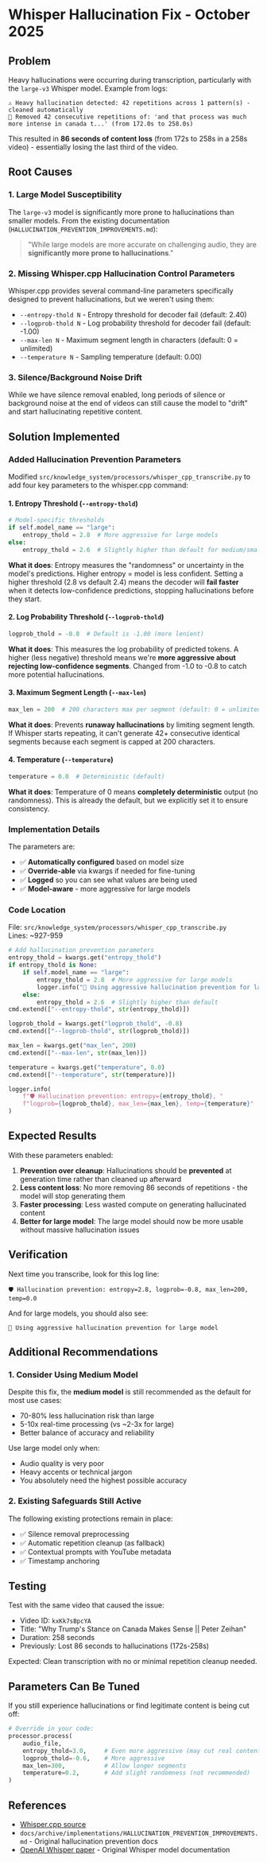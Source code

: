 # Whisper Hallucination Fix - October 2025

## Problem

Heavy hallucinations were occurring during transcription, particularly with the `large-v3` Whisper model. Example from logs:

```
⚠️ Heavy hallucination detected: 42 repetitions across 1 pattern(s) - cleaned automatically
🧹 Removed 42 consecutive repetitions of: 'and that process was much more intense in canada t...' (from 172.0s to 258.0s)
```

This resulted in **86 seconds of content loss** (from 172s to 258s in a 258s video) - essentially losing the last third of the video.

## Root Causes

### 1. Large Model Susceptibility
The `large-v3` model is significantly more prone to hallucinations than smaller models. From the existing documentation (`HALLUCINATION_PREVENTION_IMPROVEMENTS.md`):

> "While large models are more accurate on challenging audio, they are **significantly more prone to hallucinations**."

### 2. Missing Whisper.cpp Hallucination Control Parameters

Whisper.cpp provides several command-line parameters specifically designed to prevent hallucinations, but we weren't using them:

- `--entropy-thold N` - Entropy threshold for decoder fail (default: 2.40)
- `--logprob-thold N` - Log probability threshold for decoder fail (default: -1.00)  
- `--max-len N` - Maximum segment length in characters (default: 0 = unlimited)
- `--temperature N` - Sampling temperature (default: 0.00)

### 3. Silence/Background Noise Drift

While we have silence removal enabled, long periods of silence or background noise at the end of videos can still cause the model to "drift" and start hallucinating repetitive content.

## Solution Implemented

### Added Hallucination Prevention Parameters

Modified `src/knowledge_system/processors/whisper_cpp_transcribe.py` to add four key parameters to the whisper.cpp command:

#### 1. Entropy Threshold (`--entropy-thold`)
```python
# Model-specific thresholds
if self.model_name == "large":
    entropy_thold = 2.8  # More aggressive for large models
else:
    entropy_thold = 2.6  # Slightly higher than default for medium/small
```

**What it does**: Entropy measures the "randomness" or uncertainty in the model's predictions. Higher entropy = model is less confident. Setting a higher threshold (2.8 vs default 2.4) means the decoder will **fail faster** when it detects low-confidence predictions, stopping hallucinations before they start.

#### 2. Log Probability Threshold (`--logprob-thold`)
```python
logprob_thold = -0.8  # Default is -1.00 (more lenient)
```

**What it does**: This measures the log probability of predicted tokens. A higher (less negative) threshold means we're **more aggressive about rejecting low-confidence segments**. Changed from -1.0 to -0.8 to catch more potential hallucinations.

#### 3. Maximum Segment Length (`--max-len`)
```python
max_len = 200  # 200 characters max per segment (default: 0 = unlimited)
```

**What it does**: Prevents **runaway hallucinations** by limiting segment length. If Whisper starts repeating, it can't generate 42+ consecutive identical segments because each segment is capped at 200 characters.

#### 4. Temperature (`--temperature`)
```python
temperature = 0.0  # Deterministic (default)
```

**What it does**: Temperature of 0 means **completely deterministic** output (no randomness). This is already the default, but we explicitly set it to ensure consistency.

### Implementation Details

The parameters are:
- ✅ **Automatically configured** based on model size
- ✅ **Override-able** via kwargs if needed for fine-tuning
- ✅ **Logged** so you can see what values are being used
- ✅ **Model-aware** - more aggressive for large models

### Code Location

File: `src/knowledge_system/processors/whisper_cpp_transcribe.py`  
Lines: ~927-959

```python
# Add hallucination prevention parameters
entropy_thold = kwargs.get("entropy_thold")
if entropy_thold is None:
    if self.model_name == "large":
        entropy_thold = 2.8  # More aggressive for large models
        logger.info("🎯 Using aggressive hallucination prevention for large model")
    else:
        entropy_thold = 2.6  # Slightly higher than default
cmd.extend(["--entropy-thold", str(entropy_thold)])

logprob_thold = kwargs.get("logprob_thold", -0.8)
cmd.extend(["--logprob-thold", str(logprob_thold)])

max_len = kwargs.get("max_len", 200)
cmd.extend(["--max-len", str(max_len)])

temperature = kwargs.get("temperature", 0.0)
cmd.extend(["--temperature", str(temperature)])

logger.info(
    f"🛡️ Hallucination prevention: entropy={entropy_thold}, "
    f"logprob={logprob_thold}, max_len={max_len}, temp={temperature}"
)
```

## Expected Results

With these parameters enabled:

1. **Prevention over cleanup**: Hallucinations should be **prevented** at generation time rather than cleaned up afterward
2. **Less content loss**: No more removing 86 seconds of repetitions - the model will stop generating them
3. **Faster processing**: Less wasted compute on generating hallucinated content
4. **Better for large model**: The large model should now be more usable without massive hallucination issues

## Verification

Next time you transcribe, look for this log line:

```
🛡️ Hallucination prevention: entropy=2.8, logprob=-0.8, max_len=200, temp=0.0
```

And for large models, you should also see:
```
🎯 Using aggressive hallucination prevention for large model
```

## Additional Recommendations

### 1. Consider Using Medium Model
Despite this fix, the **medium model** is still recommended as the default for most use cases:
- 70-80% less hallucination risk than large
- 5-10x real-time processing (vs ~2-3x for large)
- Better balance of accuracy and reliability

Use large model only when:
- Audio quality is very poor
- Heavy accents or technical jargon
- You absolutely need the highest possible accuracy

### 2. Existing Safeguards Still Active
The following existing protections remain in place:
- ✅ Silence removal preprocessing
- ✅ Automatic repetition cleanup (as fallback)
- ✅ Contextual prompts with YouTube metadata
- ✅ Timestamp anchoring

## Testing

Test with the same video that caused the issue:
- Video ID: `kxKk7sBpcYA` 
- Title: "Why Trump's Stance on Canada Makes Sense || Peter Zeihan"
- Duration: 258 seconds
- Previously: Lost 86 seconds to hallucinations (172s-258s)

Expected: Clean transcription with no or minimal repetition cleanup needed.

## Parameters Can Be Tuned

If you still experience hallucinations or find legitimate content is being cut off:

```python
# Override in your code:
processor.process(
    audio_file,
    entropy_thold=3.0,     # Even more aggressive (may cut real content)
    logprob_thold=-0.6,    # More aggressive
    max_len=300,           # Allow longer segments
    temperature=0.2,       # Add slight randomness (not recommended)
)
```

## References

- [Whisper.cpp source](https://github.com/ggerganov/whisper.cpp)
- `docs/archive/implementations/HALLUCINATION_PREVENTION_IMPROVEMENTS.md` - Original hallucination prevention docs
- [OpenAI Whisper paper](https://arxiv.org/abs/2212.04356) - Original Whisper model documentation
